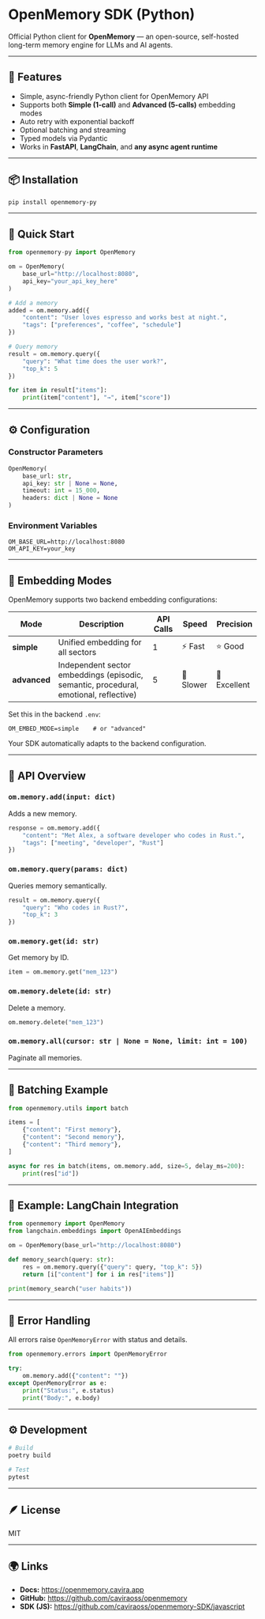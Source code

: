 # OpenMemory SDK (Python)

Official Python client for **OpenMemory** — an open-source, self-hosted long-term memory engine for LLMs and AI agents.

---

## 🚀 Features

- Simple, async-friendly Python client for OpenMemory API
- Supports both **Simple (1-call)** and **Advanced (5-calls)** embedding modes
- Auto retry with exponential backoff
- Optional batching and streaming
- Typed models via Pydantic
- Works in **FastAPI**, **LangChain**, and **any async agent runtime**

---

## 📦 Installation

```bash
pip install openmemory-py
```

---

## 🧠 Quick Start

```python
from openmemory-py import OpenMemory

om = OpenMemory(
    base_url="http://localhost:8080",
    api_key="your_api_key_here"
)

# Add a memory
added = om.memory.add({
    "content": "User loves espresso and works best at night.",
    "tags": ["preferences", "coffee", "schedule"]
})

# Query memory
result = om.memory.query({
    "query": "What time does the user work?",
    "top_k": 5
})

for item in result["items"]:
    print(item["content"], "→", item["score"])
```

---

## ⚙️ Configuration

### Constructor Parameters

```python
OpenMemory(
    base_url: str,
    api_key: str | None = None,
    timeout: int = 15_000,
    headers: dict | None = None
)
```

### Environment Variables

```
OM_BASE_URL=http://localhost:8080
OM_API_KEY=your_key
```

---

## 🧩 Embedding Modes

OpenMemory supports two backend embedding configurations:

| Mode         | Description                                                                           | API Calls | Speed     | Precision    |
| ------------ | ------------------------------------------------------------------------------------- | --------- | --------- | ------------ |
| **simple**   | Unified embedding for all sectors                                                     | 1         | ⚡ Fast   | ⭐ Good      |
| **advanced** | Independent sector embeddings (episodic, semantic, procedural, emotional, reflective) | 5         | 🐢 Slower | 🌟 Excellent |

Set this in the backend `.env`:

```
OM_EMBED_MODE=simple    # or "advanced"
```

Your SDK automatically adapts to the backend configuration.

---

## 🧰 API Overview

### `om.memory.add(input: dict)`

Adds a new memory.

```python
response = om.memory.add({
    "content": "Met Alex, a software developer who codes in Rust.",
    "tags": ["meeting", "developer", "Rust"]
})
```

### `om.memory.query(params: dict)`

Queries memory semantically.

```python
result = om.memory.query({
    "query": "Who codes in Rust?",
    "top_k": 3
})
```

### `om.memory.get(id: str)`

Get memory by ID.

```python
item = om.memory.get("mem_123")
```

### `om.memory.delete(id: str)`

Delete a memory.

```python
om.memory.delete("mem_123")
```

### `om.memory.all(cursor: str | None = None, limit: int = 100)`

Paginate all memories.

---

## 🔁 Batching Example

```python
from openmemory.utils import batch

items = [
    {"content": "First memory"},
    {"content": "Second memory"},
    {"content": "Third memory"},
]

async for res in batch(items, om.memory.add, size=5, delay_ms=200):
    print(res["id"])
```

---

## 🧠 Example: LangChain Integration

```python
from openmemory import OpenMemory
from langchain.embeddings import OpenAIEmbeddings

om = OpenMemory(base_url="http://localhost:8080")

def memory_search(query: str):
    res = om.memory.query({"query": query, "top_k": 5})
    return [i["content"] for i in res["items"]]

print(memory_search("user habits"))
```

---

## 🧾 Error Handling

All errors raise `OpenMemoryError` with status and details.

```python
from openmemory.errors import OpenMemoryError

try:
    om.memory.add({"content": ""})
except OpenMemoryError as e:
    print("Status:", e.status)
    print("Body:", e.body)
```

---

## ⚙️ Development

```bash
# Build
poetry build

# Test
pytest
```

---

## 🪶 License

MIT

---

## 🌍 Links

- **Docs:** https://openmemory.cavira.app
- **GitHub:** https://github.com/caviraoss/openmemory
- **SDK (JS):** https://github.com/caviraoss/openmemory-SDK/javascript
